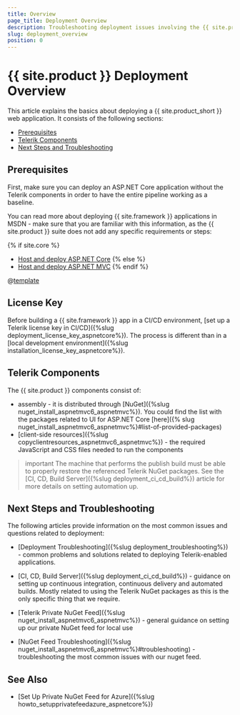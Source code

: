 ```yaml
---
title: Overview
page_title: Deployment Overview
description: Troubleshooting deployment issues involving the {{ site.product_short }} suite.
slug: deployment_overview
position: 0
---
```


# {{ site.product }} Deployment Overview

This article explains the basics about deploying a {{ site.product_short }} web application. It consists of the following sections:


* [Prerequisites](#prerequisites)
* [Telerik Components](#telerik-components)
* [Next Steps and Troubleshooting](#next-steps-and-troubleshooting)


## Prerequisites

First, make sure you can deploy an ASP.NET Core application without the Telerik components in order to have the entire pipeline working as a baseline.

You can read more about deploying {{ site.framework }} applications in MSDN - make sure that you are familiar with this information, as the {{ site.product }} suite does not add any specific requirements or steps:

{% if site.core %}
* [Host and deploy ASP.NET Core](https://learn.microsoft.com/en-us/aspnet/core/host-and-deploy/?view=aspnetcore-9.0)
{% else %}
* [Host and deploy ASP.NET MVC](https://learn.microsoft.com/en-us/aspnet/mvc/overview/deployment/)
{% endif %}

@[template](/_contentTemplates/licensing-templates.md#ci-cd-support)

## License Key

Before building a {{ site.framework }} app in a CI/CD environment, [set up a Telerik license key in CI/CD]({%slug deployment_license_key_aspnetcore%}). The process is different than in a [local development environment]({%slug installation_license_key_aspnetcore%}).

## Telerik Components

The {{ site.product }} components consist of:
* assembly - it is distributed through [NuGet]({%slug nuget_install_aspnetmvc6_aspnetmvc%}). You could find the list with the packages related to UI for ASP.NET Core [here]({% slug nuget_install_aspnetmvc6_aspnetmvc%}#list-of-provided-packages)
* [client-side resources]({%slug copyclientresources_aspnetmvc6_aspnetmvc%}) - the required JavaScript and CSS files needed to run the components

>important The machine that performs the publish build must be able to properly restore the referenced Telerik NuGet packages. See the [CI, CD, Build Server]({%slug deployment_ci_cd_build%}) article for more details on setting automation up.


## Next Steps and Troubleshooting

The following articles provide information on the most common issues and questions related to deployment:

* [Deployment Troubleshooting]({%slug deployment_troubleshooting%}) - common problems and solutions related to deploying Telerik-enabled applications.

* [CI, CD, Build Server]({%slug deployment_ci_cd_build%}) - guidance on setting up continuous integration, continuous delivery and automated builds. Mostly related to using the Telerik NuGet packages as this is the only specific thing that we require.

* [Telerik Private NuGet Feed]({%slug nuget_install_aspnetmvc6_aspnetmvc%}) - general guidance on setting up our private NuGet feed for local use

* [NuGet Feed Troubleshooting]({%slug nuget_install_aspnetmvc6_aspnetmvc%}#troubleshooting) - troubleshooting the most common issues with our nuget feed.


## See Also

* [Set Up Private NuGet Feed for Azure]({%slug howto_setupprivatefeedazure_aspnetcore%})